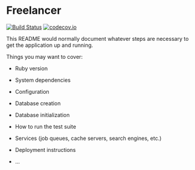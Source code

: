 # Freelancer

[![Build Status](https://travis-ci.org/sgraton/freelancer.svg?branch=master)](https://travis-ci.org/sgraton/freelancer)
[![codecov.io](https://codecov.io/github/sgraton/freelancer/coverage.svg?branch=master)](https://codecov.io/github/sgraton/freelancer?branch=master)

This README would normally document whatever steps are necessary to get the
application up and running.

Things you may want to cover:

* Ruby version

* System dependencies

* Configuration

* Database creation

* Database initialization

* How to run the test suite

* Services (job queues, cache servers, search engines, etc.)

* Deployment instructions

* ...
